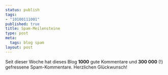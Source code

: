 ```yaml
--- 
status: publish
tags: 
- "10100111001"
published: true
title: Spam-Meilensteine
type: post
meta: 
  tags: blog spam
layout: post
---
```

Seit dieser Woche hat dieses Blog <strong>1000</strong> gute Kommentare und <strong>300 000</strong> (!) gefressene Spam-Kommentare. Herzlichen Glückwunsch!
